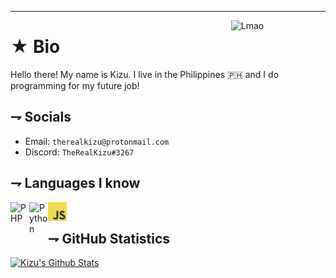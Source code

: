 ---
<!-- Avatar -->
<img align="right" alt="Lmao" width=30% src="https://images-ext-1.discordapp.net/external/YtyS_aoxaO0nYxm10WmCd7d7lsBxG764hjfhaOUxsKk/%3Fsize%3D1024/https/cdn.discordapp.com/avatars/380307921952833537/aa9e5679ed1668efb7a92d904a844b04.png?width=460&height=460">

<!-- Header -->

# ★ Bio
<p align="left">Hello there! My name is Kizu. I live in the Philippines 🇵🇭 and I do programming for my future job!</p>

## ⇁ Socials

* Email: `therealkizu@protonmail.com`
* Discord: `TheRealKizu#3267`

## ⇁ Languages I know

<img align="left" alt="PHP" width="30px" src="https://avatars1.githubusercontent.com/u/25158?s=200&v=4"> 
<img align="left" alt="Python" width="30px" src="https://avatars0.githubusercontent.com/u/1525981?s=200&v=4"> 
<img align="left" alt="JavaScript" width="30px" src="https://raw.githubusercontent.com/github/explore/80688e429a7d4ef2fca1e82350fe8e3517d3494d/topics/javascript/javascript.png">

<br />

## ⇁ GitHub Statistics

[![Kizu's Github Stats](https://github-readme-stats.vercel.app/api?username=therealkizu&show_icons=true&count_private=true&include_all_commits=true&hide_title=true)](https://github.com/anuraghazra/github-readme-stats)

<!--
**TheRealKizu/TheRealKizu** is a ✨ _special_ ✨ repository because its `README.md` (this file) appears on your GitHub profile.

Here are some ideas to get you started:

- 🔭 I’m currently working on ...
- 🌱 I’m currently learning ...
- 👯 I’m looking to collaborate on ...
- 🤔 I’m looking for help with ...
- 💬 Ask me about ...
- 📫 How to reach me: ...
- 😄 Pronouns: ...
- ⚡ Fun fact: ...
-->
